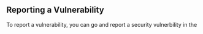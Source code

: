 ## Reporting a Vulnerability

To report a vulnerability, you can go and report a security vulnerbility in the